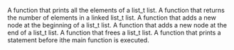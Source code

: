 A function that prints all the elements of a list_t list.
A function that returns the number of elements in a linked list_t list.
A function that adds a new node at the beginning of a list_t list.
A function that adds a new node at the end of a list_t list.
A function that frees a list_t list.
A function that prints a statement before ithe main function is executed.
